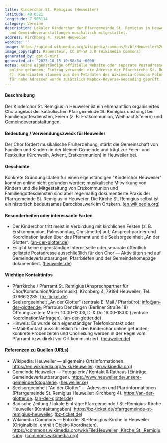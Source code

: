 ```yaml
---
title: Kinderchor St. Remigius (Heuweiler)
latitude: 48.0521
longitude: 7.905114
category: Vereine
description: Lokaler Kinderchor der Pfarrgemeinde St. Remigius in Heuweiler, der Gottesdienste
  und Gemeindeveranstaltungen musikalisch mitgestaltet.
address: Kirchberg 4, 79194 Heuweiler
website: ''
image: https://upload.wikimedia.org/wikipedia/commons/b/bf/Heuweiler%2C_Kirche_St._Remigius.jpg
image_copyright: Rauenstein, CC BY‑SA 3.0 (Wikimedia Commons)
generated_by: gpt-5-mini
generated_at: '2025-10-15 10:58:34 +0000'
notes: Keine eigenständige offizielle Website oder separate Postadresse für den Kinderchor
  online gefunden; Eintrag verwendet die Adresse der Pfarrkirche St. Remigius (Kirchberg
  4). Koordinaten stammen aus den Metadaten des Wikimedia‑Commons-Fotos der St.-Remigius-Kirche;
  für nahe Adressen wurde zusätzlich Mapbox-Reverse-Geocoding geprüft.
---
```

#### Beschreibung
Der Kinderchor St. Remigius in Heuweiler ist ein ehrenamtlich organisiertes Chorangebot der katholischen Pfarrgemeinde St. Remigius und singt bei Familiengottesdiensten, Feiern (z. B. Erstkommunion, Weihnachtsfeiern) und Gemeindeveranstaltungen.

#### Bedeutung / Verwendungszweck für Heuweiler
Der Chor fördert musikalische Früherziehung, stärkt die Gemeinschaft von Familien und Kindern in der kleinen Gemeinde und trägt zur Feier- und Festkultur (Kirchweih, Advent, Erstkommunion) in Heuweiler bei.

#### Geschichte
Konkrete Gründungsdaten für einen eigenständigen "Kinderchor Heuweiler" konnten online nicht gefunden werden; musikalische Mitwirkung von Kindern und die Mitgestaltung von Erstkommunion und Familiengottesdiensten sind aber regelmäßig dokumentierte Praxis der Pfarrgemeinde St. Remigius in Heuweiler. Die Kirche St. Remigius selbst ist ein historisch bedeutsames Barockbauwerk im Ortskern. ([en.wikipedia.org](https://en.wikipedia.org/wiki/Heuweiler?utm_source=openai))

#### Besonderheiten oder interessante Fakten
- Der Kinderchor tritt meist in Verbindung mit kirchlichen Festen (z. B. Erstkommunion, Palmsonntag, Christmette) auf; Ansprechpartner und Koordination laufen über das Pfarramt und die Seelsorgeeinheit „An der Glotter“. ([an-der-glotter.de](https://www.an-der-glotter.de/wir-bieten/feste-des-glaubens/erstkommunion/ansprechpersonen/?utm_source=openai))  
- Es gibt keine eigenständige Internetseite oder separate öffentlich gelistete Postadresse ausschließlich für den Chor — Aktivitäten sind auf Gemeindeverlautbarungen, Pfarrbriefen und der Gemeindehomepage dokumentiert. ([heuweiler.de](https://www.heuweiler.de/unsere-gemeinde/fotogalerie))

#### Wichtige Kontaktinfos
- Pfarrkirche / Pfarramt St. Remigius (Ansprechpartner für Chor/Kommunion/Kindermusik): Kirchberg 4, 79194 Heuweiler; Tel.: 07666 2285. ([bz-ticket.de](https://bz-ticket.de/pfarrgemeinde-st-remigius-heuweiler?utm_source=openai))  
- Seelsorgeeinheit „An der Glotter“ (zentrale E-Mail / Pfarrbüro): info@an-der-glotter.de; Pfarrbüro Denzlingen (Berliner Straße 18) Öffnungszeiten: Mo–Fr 10:00–12:00, Di & Do 16:00–18:00 (zentrale Koordination/Anfragen). ([an-der-glotter.de](https://www.an-der-glotter.de/wir-bieten/feste-des-glaubens/erstkommunion/ansprechpersonen/?utm_source=openai))  
- Hinweis: Es wurde kein eigenständiger Telefonkontakt oder E‑Mail‑Kontakt ausschließlich für den Kinderchor online gefunden; konkrete Probenzeiten und Chorleitung werden in der Regel vom Pfarramt bzw. direkt vor Ort kommuniziert. ([heuweiler.de](https://www.heuweiler.de/unsere-gemeinde/fotogalerie))

#### Referenzen zu Quellen (URLs)
- Wikipedia: Heuweiler — allgemeine Ortsinformationen. https://en.wikipedia.org/wiki/Heuweiler. ([en.wikipedia.org](https://en.wikipedia.org/wiki/Heuweiler?utm_source=openai))  
- Gemeinde Heuweiler — Fotogalerie / Kontakt & Rathaus (Einträge, Gemeindeverlautbarungen). https://www.heuweiler.de/unsere-gemeinde/fotogalerie. ([heuweiler.de](https://www.heuweiler.de/unsere-gemeinde/fotogalerie))  
- Seelsorgeeinheit "An der Glotter" — Adressen und Pfarrinformationen (Pfarrgemeinde St. Remigius Heuweiler: Kirchberg 4). https://an-der-glotter.de. ([an-der-glotter.de](https://www.an-der-glotter.de/wir-bieten/feste-des-glaubens/erstkommunion/ansprechpersonen/?utm_source=openai))  
- Badische Zeitung / lokale Einträge: Pfarrgemeinde / St.-Remigius-Kirche Heuweiler (Kontaktangaben). https://bz-ticket.de/pfarrgemeinde-st-remigius-heuweiler. ([bz-ticket.de](https://bz-ticket.de/pfarrgemeinde-st-remigius-heuweiler?utm_source=openai))  
- Wikimedia Commons — Foto der St.-Remigius-Kirche in Heuweiler (Originalbild, enthält Objekt-Koordinaten). https://commons.wikimedia.org/wiki/File:Heuweiler,_Kirche_St._Remigius.jpg. ([commons.wikimedia.org](https://commons.wikimedia.org/wiki/File%3AHeuweiler%2C_Kirche_St._Remigius.jpg))